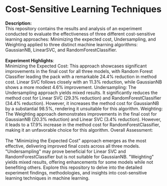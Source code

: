 # Cost-Sensitive Learning Techniques

<b>Description:</b>
<br>
This repository contains the results and analysis of an experiment conducted to evaluate the effectiveness of three different cost-sensitive learning approaches:
Minimizing the expected cost, Undersampling, and Weighting applied to three distinct machine learning algorithms: GaussianNB, LinearSVC, and RandomForestClassifier.
<br>
<br>
<b>Experiment Highlights</b>:
<br>
Minimizing the Expected Cost: This approach showcases significant improvements in the final cost for all three models, with Random Forest Classifier leading the pack with a remarkable 24.4% reduction in method cost. Linear SVC follows closely with an 11.3% reduction, while GaussianNB shows a more modest 4.6% improvement.
Undersampling: The Undersampling approach yields mixed results. It significantly reduces the method cost for Linear SVC (29.3% reduction) and RandomForestClassifier (34.4% reduction). However, it increases the method cost for GaussianNB by a substantial 98.5%, rendering it unsuitable for this algorithm.
Weighting: The Weighting approach demonstrates improvements in the final cost for GaussianNB (20.3% reduction) and Linear SVC (3.4% reduction). However, it leads to a 17.9% increase in the method cost for RandomForestClassifier, making it an unfavorable choice for this algorithm.
Overall Assessment:
<br>
<br>
The "Minimizing the Expected Cost" approach emerges as the most effective, delivering improved final costs across all three models.
"Undersampling" may prove beneficial for Linear SVC and RandomForestClassifier but is not suitable for GaussianNB.
"Weighting" yields mixed results, offering enhancements for some models while not benefiting others.
Explore this repository to delve into the detailed experiment findings, methodologies, and insights into cost-sensitive learning techniques in machine learning.
